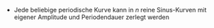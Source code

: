 - Jede beliebige periodische Kurve kann in $n$ reine Sinus-Kurven mit eigener Amplitude und Periodendauer zerlegt werden

